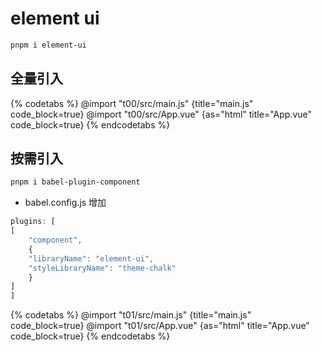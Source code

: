 # element ui

```sh
pnpm i element-ui
```

## 全量引入

{% codetabs %}
@import "t00/src/main.js" {title="main.js" code_block=true}
@import "t00/src/App.vue" {as="html" title="App.vue" code_block=true}
{% endcodetabs %}

## 按需引入

```sh
pnpm i babel-plugin-component
```

- babel.config.js 增加

```js
plugins: [
[
    "component",
    {
    "libraryName": "element-ui",
    "styleLibraryName": "theme-chalk"
    }
]
]
```

{% codetabs %}
@import "t01/src/main.js" {title="main.js" code_block=true}
@import "t01/src/App.vue" {as="html" title="App.vue" code_block=true}
{% endcodetabs %}